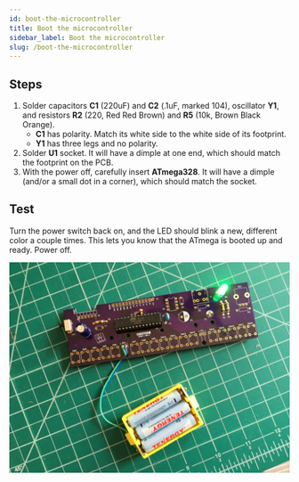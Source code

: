 ```yaml
---
id: boot-the-microcontroller
title: Boot the microcontroller
sidebar_label: Boot the microcontroller
slug: /boot-the-microcontroller
---
```


## Steps

1. Solder capacitors **C1** (220uF) and **C2** (.1uF, marked 104), oscillator **Y1**, and resistors **R2** (220, Red Red Brown) and **R5** (10k, Brown Black Orange).
   - **C1** has polarity. Match its white side to the white side of its footprint.
   - **Y1** has three legs and no polarity.
2. Solder **U1** socket. It will have a dimple at one end, which should match the footprint on the PCB.
3. With the power off, carefully insert **ATmega328**. It will have a dimple (and/or a small dot in a corner), which should match the socket.

## Test

Turn the power switch back on, and the LED should blink a new, different color a couple times. This lets you know that the ATmega is booted up and ready. Power off.

![030400@0.5x.jpg](/img/pcb_assembly/030400@0.5x.jpg)
